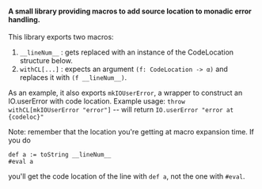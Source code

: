 #### A small library providing macros to add source location to monadic error handling.

This library exports two macros:
1) `__lineNum__` : gets replaced with an instance of the CodeLocation structure below.
2) `withCL[...]` : expects an argument `(f: CodeLocation -> α)` and replaces it with `(f __lineNum__)`.

As an example, it also exports `mkIOUserError`, a wrapper to construct an IO.userError with code
location. Example usage:
`throw withCL[mkIOUserError "error"]` -- will return `IO.userError "error at {codeloc}"`

Note: remember that the location you're getting at macro expansion time. If you do
```lean4
def a := toString __lineNum__
#eval a
```
you'll get the code location of the line with `def a`, not the one with `#eval`.
